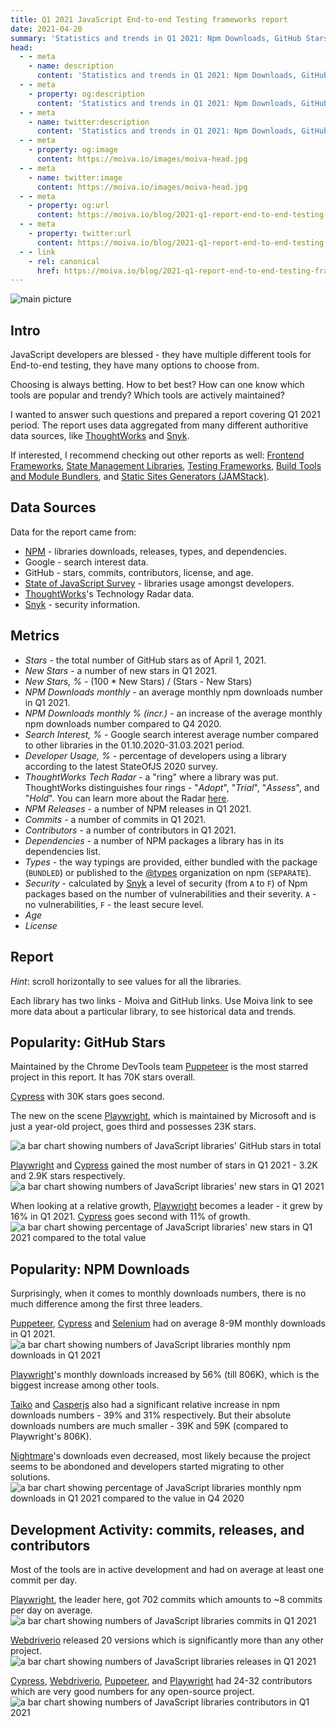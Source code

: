 ```yaml
---
title: Q1 2021 JavaScript End-to-end Testing frameworks report
date: 2021-04-20
summary: 'Statistics and trends in Q1 2021: Npm Downloads, GitHub Stars, Google Trends, Security, Releases, and more. Puppeteer or Cypress? How about Playwright?'
head:
  - - meta
    - name: description
      content: 'Statistics and trends in Q1 2021: Npm Downloads, GitHub Stars, Google Trends, Security, Releases, and more. Puppeteer or Cypress? How about Playwright?'
  - - meta
    - property: og:description
      content: 'Statistics and trends in Q1 2021: Npm Downloads, GitHub Stars, Google Trends, Security, Releases, and more. Puppeteer or Cypress? How about Playwright?'
  - - meta
    - name: twitter:description
      content: 'Statistics and trends in Q1 2021: Npm Downloads, GitHub Stars, Google Trends, Security, Releases, and more. Puppeteer or Cypress? How about Playwright?'
  - - meta
    - property: og:image
      content: https://moiva.io/images/moiva-head.jpg
  - - meta
    - name: twitter:image
      content: https://moiva.io/images/moiva-head.jpg
  - - meta
    - property: og:url
      content: https://moiva.io/blog/2021-q1-report-end-to-end-testing-frameworks/
  - - meta
    - property: twitter:url
      content: https://moiva.io/blog/2021-q1-report-end-to-end-testing-frameworks/
  - - link
    - rel: canonical
      href: https://moiva.io/blog/2021-q1-report-end-to-end-testing-frameworks/
---
```


<script setup>
import Table from './Table.vue';
</script>

![main picture](logo.png)

## Intro

JavaScript developers are blessed - they have multiple different tools for End-to-end testing, they have many options to choose from.

Choosing is always betting. How to bet best? How can one know which tools are popular and trendy? Which tools are actively maintained?

I wanted to answer such questions and prepared a report covering Q1 2021 period. The report uses data aggregated from many different authoritive data sources, like [ThoughtWorks](https://www.thoughtworks.com/) and [Snyk](https://snyk.io/).

If interested, I recommend checking out other reports as well: [Frontend Frameworks](https://moiva.io/blog/2021-q1-state-of-js-frameworks), [State Management Libraries](https://moiva.io/blog/2021-q1-report-state-management), [Testing Frameworks](https://moiva.io/blog/2021-q1-report-js-testing-libraries), [Build Tools and Module Bundlers](https://moiva.io/blog/2021-q1-report-js-build-tools-bundlers), and [Static Sites Generators (JAMStack)](https://moiva.io/blog/2021-q1-report-js-jamstack).

## Data Sources

Data for the report came from:

- [NPM](https://www.npmjs.com/) - libraries downloads, releases, types, and dependencies.
- Google - search interest data.
- GitHub - stars, commits, contributors, license, and age.
- [State of JavaScript Survey](https://stateofjs.com/) - libraries usage amongst developers.
- [ThoughtWorks](https://www.thoughtworks.com/)'s Technology Radar data.
- [Snyk](https://snyk.io/) - security information.

## Metrics

- _Stars_ - the total number of GitHub stars as of April 1, 2021.
- _New Stars_ - a number of new stars in Q1 2021.
- _New Stars, %_ - (100 \* New Stars) / (Stars - New Stars)
- _NPM Downloads monthly_ - an average monthly npm downloads number in Q1 2021.
- _NPM Downloads monthly % (incr.)_ - an increase of the average monthly npm downloads number compared to Q4 2020.
- _Search Interest, %_ - Google search interest average number compared to other libraries in the 01.10.2020-31.03.2021 period.
- _Developer Usage, %_ - percentage of developers using a library according to the latest StateOfJS 2020 survey.
- _ThoughtWorks Tech Radar_ - a "ring" where a library was put. ThoughtWorks distinguishes four rings - "_Adopt_", "_Trial_", "_Assess_", and "_Hold_". You can learn more about the Radar [here](https://www.thoughtworks.com/radar/faq).
- _NPM Releases_ - a number of NPM releases in Q1 2021.
- _Commits_ - a number of commits in Q1 2021.
- _Contributors_ - a number of contributors in Q1 2021.
- _Dependencies_ - a number of NPM packages a library has in its dependencies list.
- _Types_ - the way typings are provided, either bundled with the package (`BUNDLED`) or published to the [@types](https://www.npmjs.com/~types) organization on npm (`SEPARATE`).
- _Security_ - calculated by [Snyk](https://snyk.io/) a level of security (from `A` to `F`) of Npm packages based on the number of vulnerabilities and their severity. `A` - no vulnerabilities, `F` - the least secure level.
- _Age_
- _License_

## Report

_Hint_: scroll horizontally to see values for all the libraries.

Each library has two links - Moiva and GitHub links. Use Moiva link to see more data about a particular library, to see historical data and trends.

<Table />

## Popularity: GitHub Stars

Maintained by the Chrome DevTools team [Puppeteer](https://github.com/puppeteer/puppeteer) is the most starred project in this report. It has 70K stars overall.

[Cypress](https://github.com/cypress-io/cypress) with 30K stars goes second.

The new on the scene [Playwright](https://github.com/Microsoft/playwright), which is maintained by Microsoft and is just a year-old project, goes third and possesses 23K stars.

![a bar chart showing numbers of JavaScript libraries' GitHub stars in total](stars.png)

[Playwright](https://github.com/Microsoft/playwright) and [Cypress](https://github.com/cypress-io/cypress) gained the most number of stars in Q1 2021 - 3.2K and 2.9K stars respectively.
![a bar chart showing numbers of JavaScript libraries' new stars in Q1 2021](new-stars.png)

When looking at a relative growth, [Playwright](https://github.com/Microsoft/playwright) becomes a leader - it grew by 16% in Q1 2021. [Cypress](https://github.com/cypress-io/cypress) goes second with 11% of growth.
![a bar chart showing percentage of JavaScript libraries' new stars in Q1 2021 compared to the total value](new-stars-percentage.png)

## Popularity: NPM Downloads

Surprisingly, when it comes to monthly downloads numbers, there is no much difference among the first three leaders.

[Puppeteer](https://github.com/puppeteer/puppeteer), [Cypress](https://github.com/cypress-io/cypress) and [Selenium](https://github.com/SeleniumHQ/selenium) had on average 8-9M monthly downloads in Q1 2021.
![a bar chart showing numbers of JavaScript libraries monthly npm downloads in Q1 2021](npm-downloads.png)

[Playwright](https://github.com/Microsoft/playwright)'s monthly downloads increased by 56% (till 806K), which is the biggest increase among other tools.

[Taiko](https://github.com/getgauge/taiko) and [Casperjs](https://github.com/casperjs/casperjs) also had a significant relative increase in npm downloads numbers - 39% and 31% respectively. But their absolute downloads numbers are much smaller - 39K and 59K (compared to Playwright's 806K).

[Nightmare](https://github.com/segmentio/nightmare)'s downloads even decreased, most likely because the project seems to be abondoned and developers started migrating to other solutions.
![a bar chart showing percentage of JavaScript libraries monthly npm downloads in Q1 2021 compared to the value in Q4 2020](npm-downloads-percentage.png)

## Development Activity: commits, releases, and contributors

Most of the tools are in active development and had on average at least one commit per day.

[Playwright](https://github.com/Microsoft/playwright), the leader here, got 702 commits which amounts to ~8 commits per day on average.
![a bar chart showing numbers of JavaScript libraries commits in Q1 2021](commits.png)

[Webdriverio](https://github.com/webdriverio/webdriverio) released 20 versions which is significantly more than any other project.
![a bar chart showing numbers of JavaScript libraries releases in Q1 2021](npm-releases.png)

[Cypress](https://github.com/cypress-io/cypress), [Webdriverio](https://github.com/webdriverio/webdriverio), [Puppeteer](https://github.com/puppeteer/puppeteer), and [Playwright](https://github.com/Microsoft/playwright) had 24-32 contributors which are very good numbers for any open-source project.
![a bar chart showing numbers of JavaScript libraries contributors in Q1 2021](contributors.png)
